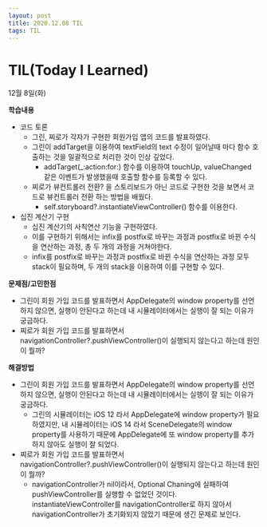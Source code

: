 ```yaml
---
layout: post
title: 2020.12.08 TIL
tags: TIL
---
```

# TIL(Today I Learned)

12월 8일(화)

**학습내용**

- 코드 토론
    - 그린, 찌로가 각자가 구현한 회원가입 앱의 코드를 발표하였다.
    - 그린이 addTarget을 이용하여 textField의 text 수정이 일어날때 마다 함수 호출하는 것을 일괄적으로 처리한 것이 인상 깊었다.
        - addTarget(_:action:for:) 함수를 이용하여 touchUp, valueChanged 같은 이벤트가 발생했을때 호출할 함수를 등록할 수 있다.
    - 찌로가 뷰컨트롤러 전환? 을 스토리보드가 아닌 코드로 구현한 것을 보면서 코드로 뷰컨트롤러 전환 하는 방법을 배웠다.
        - self.storyboard?.instantiateViewController() 함수를 이용한다.
- 십진 계산기 구현
    - 십진 계산기의 사칙연산 기능을 구현하였다.
    - 이를 구현하기 위해서는 infix를 postfix로 바꾸는 과정과 postfix로 바뀐 수식을 연산하는 과정, 총 두 개의 과정을 거쳐야한다.
    - infix를 postfix로 바꾸는 과정과 postfix로 바뀐 수식을 연산하는 과정 모두 stack이 필요하며, 두 개의 stack을 이용하여 이를 구현할 수 있다.

**문제점/고민한점**

- 그린이 회원 가입 코드를 발표하면서 AppDelegate의 window property를 선언하지 않으면, 실행이 안된다고 하는데 내 시뮬레이터에서는 실행이 잘 되는 이유가 궁금하다.
- 찌로가 회원 가입 코드를 발표하면서 navigationController?.pushViewController()이 실행되지 않는다고 하는데 원인이 뭘까?

**해결방법**

- 그린이 회원 가입 코드를 발표하면서 AppDelegate의 window property를 선언하지 않으면, 실행이 안된다고 하는데 내 시뮬레이터에서는 실행이 잘 되는 이유가 궁금하다.
    - 그린의 시뮬레이터는 iOS 12 라서 AppDelegate에 window property가 필요하였지만, 내 시뮬레이터는 iOS 14 라서 SceneDelegate의 window property를 사용하기 때문에 AppDelegate에 또 window property를 추가하지 않아도 실행이 잘 되었다.
- 찌로가 회원 가입 코드를 발표하면서 navigationController?.pushViewController()이 실행되지 않는다고 하는데 원인이 뭘까?
    - navigationController가 nil이라서, Optional Chaning에 실패하여 pushViewController를 실행할 수 없었던 것이다. instantiateViewController를 navigationController로 하지 않아서 navigationController가 초기화되지 않았기 때문에 생긴 문제로 보인다.
